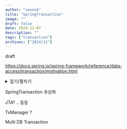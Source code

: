 ```yaml
---
author: "seonuk"
title: "SpringTransaction"
image: ""
draft: false
date: 2024-11-07
description: ""
tags: ["transaction"]
archives: ["2024/11"]
---
```



draft



https://docs.spring.io/spring-framework/reference/data-access/transaction/motivation.html

<details>
<summary>접기/펼치기</summary>

Advantages of the Spring Framework’s Transaction Support Model
Traditionally, EE application developers have had two choices for transaction management: global or local transactions, both of which have profound limitations. Global and local transaction management is reviewed in the next two sections, followed by a discussion of how the Spring Framework’s transaction management support addresses the limitations of the global and local transaction models.

Global Transactions
Global transactions let you work with multiple transactional resources, typically relational databases and message queues. The application server manages global transactions through the JTA, which is a cumbersome API (partly due to its exception model). Furthermore, a JTA UserTransaction normally needs to be sourced from JNDI, meaning that you also need to use JNDI in order to use JTA. The use of global transactions limits any potential reuse of application code, as JTA is normally only available in an application server environment.

Previously, the preferred way to use global transactions was through EJB CMT (Container Managed Transaction). CMT is a form of declarative transaction management (as distinguished from programmatic transaction management). EJB CMT removes the need for transaction-related JNDI lookups, although the use of EJB itself necessitates the use of JNDI. It removes most but not all of the need to write Java code to control transactions. The significant downside is that CMT is tied to JTA and an application server environment. Also, it is only available if one chooses to implement business logic in EJBs (or at least behind a transactional EJB facade). The negatives of EJB in general are so great that this is not an attractive proposition, especially in the face of compelling alternatives for declarative transaction management.

Local Transactions
Local transactions are resource-specific, such as a transaction associated with a JDBC connection. Local transactions may be easier to use but have a significant disadvantage: They cannot work across multiple transactional resources. For example, code that manages transactions by using a JDBC connection cannot run within a global JTA transaction. Because the application server is not involved in transaction management, it cannot help ensure correctness across multiple resources. (It is worth noting that most applications use a single transaction resource.) Another downside is that local transactions are invasive to the programming model.

Spring Framework’s Consistent Programming Model
Spring resolves the disadvantages of global and local transactions. It lets application developers use a consistent programming model in any environment. You write your code once, and it can benefit from different transaction management strategies in different environments. The Spring Framework provides both declarative and programmatic transaction management. Most users prefer declarative transaction management, which we recommend in most cases.

With programmatic transaction management, developers work with the Spring Framework transaction abstraction, which can run over any underlying transaction infrastructure. With the preferred declarative model, developers typically write little or no code related to transaction management and, hence, do not depend on the Spring Framework transaction API or any other transaction API.

Do you need an application server for transaction management?
The Spring Framework’s transaction management support changes traditional rules as to when an enterprise Java application requires an application server.

In particular, you do not need an application server purely for declarative transactions through EJBs. In fact, even if your application server has powerful JTA capabilities, you may decide that the Spring Framework’s declarative transactions offer more power and a more productive programming model than EJB CMT.

Typically, you need an application server’s JTA capability only if your application needs to handle transactions across multiple resources, which is not a requirement for many applications. Many high-end applications use a single, highly scalable database (such as Oracle RAC) instead. Stand-alone transaction managers (such as Atomikos Transactions) are other options. Of course, you may need other application server capabilities, such as Java Message Service (JMS) and Jakarta EE Connector Architecture (JCA).

The Spring Framework gives you the choice of when to scale your application to a fully loaded application server. Gone are the days when the only alternative to using EJB CMT or JTA was to write code with local transactions (such as those on JDBC connections) and face a hefty rework if you need that code to run within global, container-managed transactions. With the Spring Framework, only some of the bean definitions in your configuration file need to change (rather than your code).

</details>


SpringTransaction 추상화

JTA? .. 등등

TxManager ?

Multi DB Transaction

